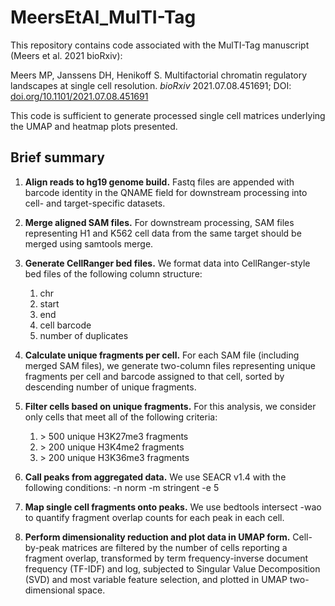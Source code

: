 # MeersEtAl_MulTI-Tag
This repository contains code associated with the MulTI-Tag manuscript (Meers et al. 2021 bioRxiv):

Meers MP, Janssens DH, Henikoff S. Multifactorial chromatin regulatory landscapes at single cell resolution. _bioRxiv_ 2021.07.08.451691; DOI: [doi.org/10.1101/2021.07.08.451691](https://doi.org/10.1101/2021.07.08.451691)

This code is sufficient to generate processed single cell matrices underlying the UMAP and heatmap plots presented.

## Brief summary

1. **Align reads to hg19 genome build.** Fastq files are appended with barcode identity in the QNAME field for downstream processing into cell- and target-specific datasets.

2. **Merge aligned SAM files.** For downstream processing, SAM files representing H1 and K562 cell data from the same target should be merged using samtools merge.

3. **Generate CellRanger bed files.** We format data into CellRanger-style bed files of the following column structure:
    1) chr
    2) start
    3) end
    4) cell barcode
    5) number of duplicates

4. **Calculate unique fragments per cell.** For each SAM file (including merged SAM files), we generate two-column files representing unique fragments per cell and barcode assigned to that cell, sorted by descending number of unique fragments.

5. **Filter cells based on unique fragments.** For this analysis, we consider only cells that meet all of the following criteria:
    1) \> 500 unique H3K27me3 fragments
    2) \> 200 unique H3K4me2 fragments
    3) \> 200 unique H3K36me3 fragments

6. **Call peaks from aggregated data.** We use SEACR v1.4 with the following conditions: -n norm -m stringent -e 5

7. **Map single cell fragments onto peaks.** We use bedtools intersect -wao to quantify fragment overlap counts for each peak in each cell.

8. **Perform dimensionality reduction and plot data in UMAP form.** Cell-by-peak matrices are filtered by the number of cells reporting a fragment overlap, transformed by term frequency-inverse document frequency (TF-IDF) and log, subjected to Singular Value Decomposition (SVD) and most variable feature selection, and plotted in UMAP two-dimensional space.
